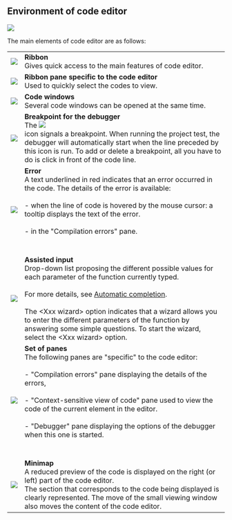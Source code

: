 
## Environment of code editor 
			



<a name="NOTE1"></a>
<a name="NOTE1_1"></a>

![](https://doc.pcsoft.fr/en-US/images/image.awp?langid=3&name=EnvEdCode.gif&type=thumb)


The main elements of code editor are as follows:


|   |   |
| --- | --- |
| ![](https://doc.pcsoft.fr/en-US/images/image.awp?langid=3&name=CERCLE1.gif)<br> | **Ribbon**<br>Gives quick access to the main features of code editor. |
| ![](https://doc.pcsoft.fr/en-US/images/image.awp?langid=3&name=CERCLE2.gif)<br> | **Ribbon pane specific to the code editor**<br>Used to quickly select the codes to view. |
| ![](https://doc.pcsoft.fr/en-US/images/image.awp?langid=3&name=CERCLE3.gif)<br> | **Code windows**<br>Several code windows can be opened at the same time. |
| ![](https://doc.pcsoft.fr/en-US/images/image.awp?langid=3&name=CERCLE4.gif)<br> | **Breakpoint for the debugger**<br>The ![](https://doc.pcsoft.fr/en-US/images/image.awp?langid=3&name=IconeStop.gif)<br> icon signals a breakpoint. When running the project test, the debugger will automatically start when the line preceded by this icon is run. To add or delete a breakpoint, all you have to do is click in front of the code line. |
| ![](https://doc.pcsoft.fr/en-US/images/image.awp?langid=3&name=Cercle5.gif)<br> | **Error**<br>A text underlined in red indicates that an error occurred in the code. The details of the error is available:<br><br>- when the line of code is hovered by the mouse cursor: a tooltip displays the text of the error.<br><br>- in the "Compilation errors" pane.<br><br><br> |
| ![](https://doc.pcsoft.fr/en-US/images/image.awp?langid=3&name=CERCLE6.gif)<br> | **Assisted input**<br>Drop-down list proposing the different possible values for each parameter of the function currently typed.<br><br>For more details, see [Automatic completion](../Editeurs/2013001.md).<br><br>The &lt;Xxx wizard&gt; option indicates that a wizard allows you to enter the different parameters of the function by answering some simple questions. To start the wizard, select the &lt;Xxx wizard&gt; option. |
| ![](https://doc.pcsoft.fr/en-US/images/image.awp?langid=3&name=CERCLE7.gif)<br> | **Set of panes**<br>The following panes are "specific" to the code editor:<br><br>- "Compilation errors" pane displaying the details of the errors, <br><br>- "Context-sensitive view of code" pane used to view the code of the current element in the editor.<br><br>- "Debugger" pane displaying the options of the debugger when this one is started.<br><br><br> |
| ![](https://doc.pcsoft.fr/en-US/images/image.awp?langid=3&name=CERCLE8.gif)<br> | **Minimap**<br>A reduced preview of the code is displayed on the right (or left) part of the code editor.<br>The section that corresponds to the code being displayed is clearly represented. The move of the small viewing window also moves the content of the code editor. |




